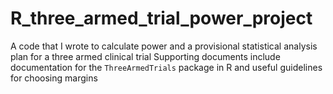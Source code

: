 # R_three_armed_trial_power_project
A code that I wrote to calculate power and a provisional statistical analysis plan for a three armed clinical trial
Supporting documents include documentation for the `ThreeArmedTrials` package in R and useful guidelines for choosing margins
